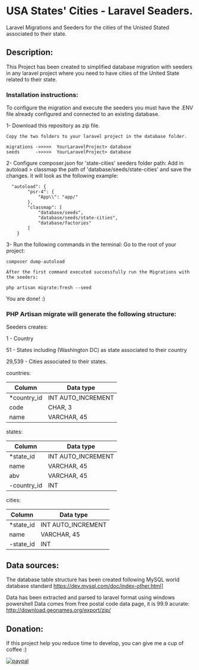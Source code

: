 # USA States' Cities - Laravel Seaders.
Laravel Migrations and Seeders for the cities of the Unisted Stated associated  to their state.

## Description:
This Project has been created to simplified database migration with seeders in any laravel project where you need to have cities of the United State related to their state. 

### Installation instructions:

To configure the migration and execute the seeders you must have the .ENV file already configured and connected to an existing database.

1- Download this repository as zip file.
```
Copy the two folders to your laravel project in the database folder.

migrations ->>>>>  YourLaravelProject> database 
seeds      ->>>>>  YourLaravelProject> database
```

2- Configure composer.json for 'state-cities' seeders folder path:
Add in autoload > classmap  the path of 'database/seeds/state-cities' and save the changes.
it will look as the following example:
```
  "autoload": {
        "psr-4": {
            "App\\": "app/"
        },
        "classmap": [
            "database/seeds",
            "database/seeds/state-cities",
            "database/factories"
        ]
    }
```

3- Run the following commands in the terminal:
Go to the root of your project:
```
composer dump-autoload

After the first command executed successfully run the Migrations with the seeders:

php artisan migrate:fresh --seed

```
You are done! :)

### PHP Artisan migrate will generate the following structure:

Seeders creates: 

1 - Country 

51 - States including (Washington DC) as state associated to their country

29,539 - Cities associated to their states.

countries:

|   Column    |     Data type     |
| ----------- | ----------------- |
|*country_id  | INT AUTO_INCREMENT|
| code        | CHAR, 3           |
| name        | VARCHAR, 45       | 

states:

|   Column    |     Data type     |
| ----------- | ----------------- |
|*state_id    | INT AUTO_INCREMENT|
| name        | VARCHAR,  45      |
| abv         | VARCHAR, 45       | 
|-country_id  | INT               | 

cities:

|   Column    |     Data type     |
| ----------- | ----------------- |
|*state_id    | INT AUTO_INCREMENT|
| name        | VARCHAR,  45      |
|-state_id    | INT               | 

## Data sources:
The database table structure has been created following MySQL world database standard
https://dev.mysql.com/doc/index-other.html] 

Data has been extracted and parsed to laravel format using windows powershell
Data comes from free postal code data page, it is 99.9 acurate: http://download.geonames.org/export/zip/

## Donation:
If this project help you reduce time to develop, you can give me a cup of coffee :)

[![paypal](https://www.paypalobjects.com/en_US/i/btn/btn_donateCC_LG.gif)](https://www.paypal.me/cmartinezone)
